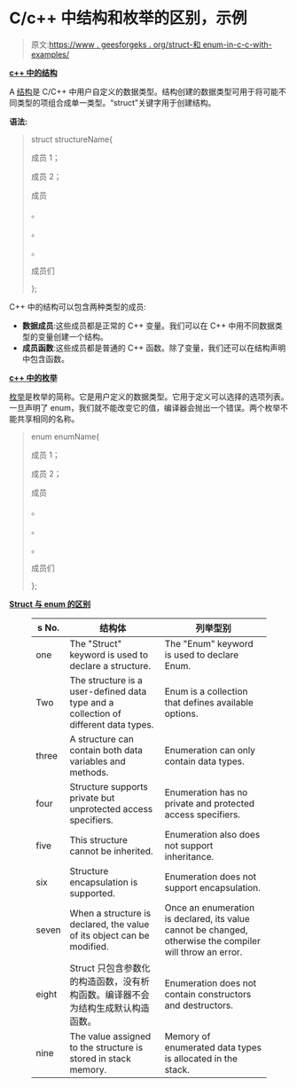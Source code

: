 # C/c++ 中结构和枚举的区别，示例

> 原文:[https://www . geesforgeks . org/struct-和 enum-in-c-c-with-examples/](https://www.geeksforgeeks.org/difference-between-struct-and-enum-in-c-c-with-examples/)

**<u>c++ 中的结构</u>**

A [结构](https://www.geeksforgeeks.org/structures-c/)是 C/C++ 中用户自定义的数据类型。结构创建的数据类型可用于将可能不同类型的项组合成单一类型。“struct”关键字用于创建结构。

**语法:**

> struct structureName{
> 
> 成员 1；
> 
> 成员 2；
> 
> 成员
> 
> 。
> 
> 。
> 
> 。
> 
> 成员们
> 
> };

C++ 中的结构可以包含两种类型的成员:

*   **数据成员**:这些成员都是正常的 C++ 变量。我们可以在 C++ 中用不同数据类型的变量创建一个结构。
*   **成员函数**:这些成员都是普通的 C++ 函数。除了变量，我们还可以在结构声明中包含函数。

**<u>c++ 中的枚举</u>**

[枚举](https://www.geeksforgeeks.org/enum-classes-in-c-and-their-advantage-over-enum-datatype/?ref=lbp)是枚举的简称。它是用户定义的数据类型。它用于定义可以选择的选项列表。一旦声明了 enum，我们就不能改变它的值，编译器会抛出一个错误。两个枚举不能共享相同的名称。

> enum enumName{
> 
> 成员 1；
> 
> 成员 2；
> 
> 成员
> 
> 。
> 
> 。
> 
> 。
> 
> 成员们
> 
> };

**<u>Struct 与 enum 的区别</u>**

<figure class="table">

| s No. | 结构体 | 列举型别 |
| --- | --- | --- |
| one | The "Struct" keyword is used to declare a structure. | The "Enum" keyword is used to declare Enum. |
| Two | The structure is a user-defined data type and a collection of different data types. | Enum is a collection that defines available options. |
| three | A structure can contain both data variables and methods. | Enumeration can only contain data types. |
| four | Structure supports private but unprotected access specifiers. | Enumeration has no private and protected access specifiers. |
| five | This structure cannot be inherited. | Enumeration also does not support inheritance. |
| six | Structure encapsulation is supported. | Enumeration does not support encapsulation. |
| seven | When a structure is declared, the value of its object can be modified. | Once an enumeration is declared, its value cannot be changed, otherwise the compiler will throw an error. |
| eight | Struct 只包含参数化的构造函数，没有析构函数。编译器不会为结构生成默认构造函数。 | Enumeration does not contain constructors and destructors. |
| nine | The value assigned to the structure is stored in stack memory. | Memory of enumerated data types is allocated in the stack. |

</figure>